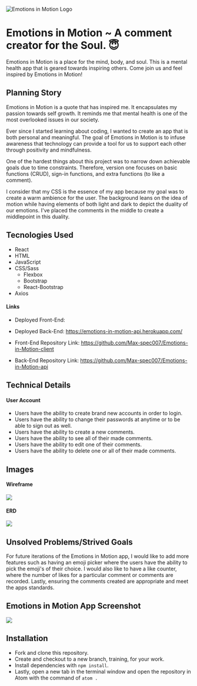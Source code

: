 ![Emotions in Motion Logo](https://imgur.com/z6e5Vbp)
# Emotions in Motion ~ A comment creator for the Soul. 😇
Emotions in Motion is a place for the mind, body, and soul. This is a mental
health app that is geared towards inspiring others. Come join us and feel
inspired by Emotions in Motion!
## Planning Story
Emotions in Motion is a quote that has inspired me. It encapsulates my passion
towards self growth. It reminds me that mental health is one of the most
overlooked issues in our society.

Ever since I started learning about coding, I wanted to create an app that is
both personal and meaningful. The goal of Emotions in Motion is to infuse
awareness that technology can provide a tool for us to support each other
through positivity and mindfulness.

One of the hardest things about this project was to narrow down achievable goals
due to time constraints. Therefore, version one focuses on basic functions (CRUD),
sign-in functions, and extra functions (to like a comment).

I consider that my CSS is the essence of my app because my goal was to create a
warm ambience for the user. The background leans on the idea of motion while
having elements of both light and dark to depict the duality of our emotions.
I've placed the comments in the middle to create a middlepoint in this duality.
## Tecnologies Used
- React
- HTML
- JavaScript
- CSS/Sass
   + Flexbox
   + Bootstrap
   + React-Bootstrap
- Axios
#### Links
-   Deployed Front-End:
-   Deployed Back-End: <https://emotions-in-motion-api.herokuapp.com/>

-   Front-End Repository Link: <https://github.com/Max-spec007/Emotions-in-Motion-client>
-   Back-End Repository Link: <https://github.com/Max-spec007/Emotions-in-Motion-api>
## Technical Details
#### User Account
-   Users have the ability to create brand new accounts in order to login.
-   Users have the ability to change their passwords at anytime or to be able
    to sign out as well.
-   Users have the ability to create a new comments.
-   Users have the ability to see all of their made comments.
-   Users have the ability to edit one of their comments.
-   Users have the ability to delete one or all of their made comments.
## Images
#### Wireframe
![](https://media.git.generalassemb.ly/user/30432/files/6adbf500-1837-11eb-88bd-555b85c413f1)
#### ERD
![](https://media.git.generalassemb.ly/user/30432/files/2bfa6f00-1838-11eb-8659-9db2f1e0725a)
## Unsolved Problems/Strived Goals
For future iterations of the Emotions in Motion app, I would like to add more
features such as having an emoji picker where the users have the ability to pick
the emoji's of their choice. I would also like to have a like counter, where the
number of likes for a particular comment or comments are recorded. Lastly,
ensuring the comments created are appropriate and meet the apps standards.
## Emotions in Motion App Screenshot
![](https://imgur.com/a/T4t41wt)
## Installation
- Fork and clone this repository.
- Create and checkout to a new branch, training, for your work.
- Install dependencies with `npm install`.
- Lastly, open a new tab in the terminal window and open the repository in Atom
  with the command of `atom .`
